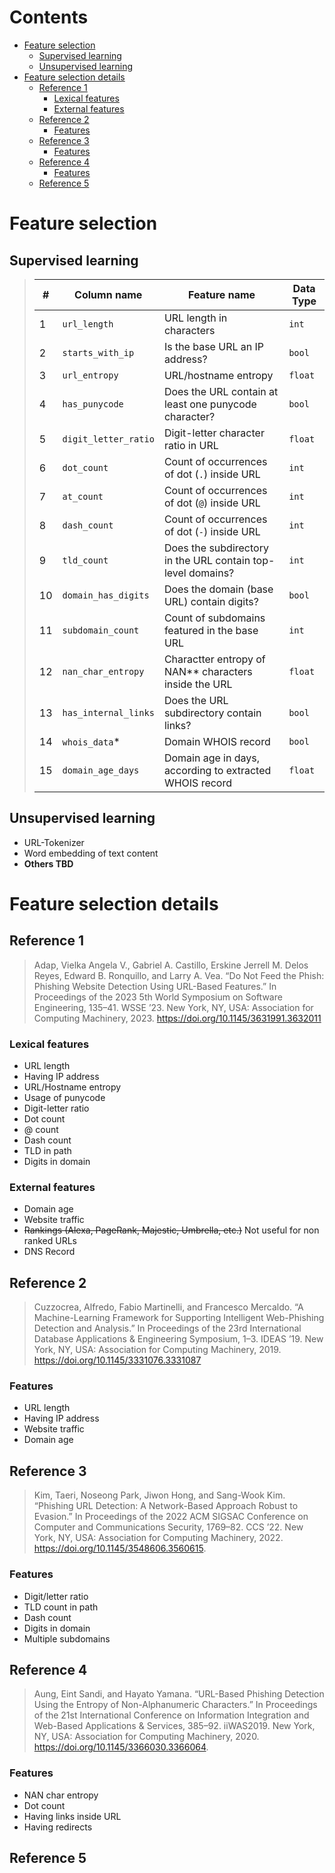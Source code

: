 <h1>Contents</h1>

- [Feature selection](#feature-selection)
  - [Supervised learning](#supervised-learning)
  - [Unsupervised learning](#unsupervised-learning)
- [Feature selection details](#feature-selection-details)
  - [Reference 1](#reference-1)
    - [Lexical features](#lexical-features)
    - [External features](#external-features)
  - [Reference 2](#reference-2)
    - [Features](#features)
  - [Reference 3](#reference-3)
    - [Features](#features-1)
  - [Reference 4](#reference-4)
    - [Features](#features-2)
  - [Reference 5](#reference-5)

# Feature selection

## Supervised learning

> | #  |      Column name     |                        Feature name                         |  Data Type  |
> | -- | -------------------- | ----------------------------------------------------------- | ----------- |
> | 1  | `url_length`         | URL length in characters                                    |    `int`    |
> | 2  | `starts_with_ip`     | Is the base URL an IP address?                              |    `bool`   |
> | 3  | `url_entropy`        | URL/hostname entropy                                        |   `float`   |
> | 4  | `has_punycode`       | Does the URL contain at least one punycode character?       |    `bool`   |
> | 5  | `digit_letter_ratio` | Digit-letter character ratio in URL                         |   `float`   |
> | 6  | `dot_count`          | Count of occurrences of dot (`.`) inside URL                |    `int`    |
> | 7  | `at_count`           | Count of occurrences of dot (`@`) inside URL                |    `int`    |
> | 8  | `dash_count`         | Count of occurrences of dot (`-`) inside URL                |    `int`    |
> | 9  | `tld_count`          | Does the subdirectory in the URL contain top-level domains? |    `int`    |
> | 10 | `domain_has_digits`  | Does the domain (base URL) contain digits?                  |    `bool`   |
> | 11 | `subdomain_count`    | Count of subdomains featured in the base URL                |    `int`    |
> | 12 | `nan_char_entropy`   | Charactter entropy of NAN** characters inside the URL       |   `float`   |
> | 13 | `has_internal_links` | Does the URL subdirectory contain links?                    |    `bool`   |
> | 14 | `whois_data`*        | Domain WHOIS record                                         |    `bool`   |
> | 15 | `domain_age_days`    | Domain age in days, according to extracted WHOIS record     |   `float`   |

## Unsupervised learning

- URL-Tokenizer
- Word embedding of text content
- **Others TBD**

# Feature selection details

## Reference 1

> Adap, Vielka Angela V., Gabriel A. Castillo, Erskine Jerrell M. Delos Reyes, Edward B. Ronquillo, and Larry A. Vea. “Do Not Feed the Phish: Phishing Website Detection Using URL-Based Features.” In Proceedings of the 2023 5th World Symposium on Software Engineering, 135–41. WSSE ’23. New York, NY, USA: Association for Computing Machinery, 2023. https://doi.org/10.1145/3631991.3632011

### Lexical features

- URL length
- Having IP address
- URL/Hostname entropy
- Usage of punycode
- Digit-letter ratio
- Dot count
- @ count
- Dash count
- TLD in path
- Digits in domain

### External features

- Domain age
- Website traffic
- ~~Rankings (Alexa, PageRank, Majestic, Umbrella, etc.)~~ Not useful for non ranked URLs
- DNS Record

## Reference 2

> Cuzzocrea, Alfredo, Fabio Martinelli, and Francesco Mercaldo. “A Machine-Learning Framework for Supporting Intelligent Web-Phishing Detection and Analysis.” In Proceedings of the 23rd International Database Applications & Engineering Symposium, 1–3. IDEAS ’19. New York, NY, USA: Association for Computing Machinery, 2019. https://doi.org/10.1145/3331076.3331087

### Features

- URL length
- Having IP address
- Website traffic
- Domain age

## Reference 3

> Kim, Taeri, Noseong Park, Jiwon Hong, and Sang-Wook Kim. “Phishing URL Detection: A Network-Based Approach Robust to Evasion.” In Proceedings of the 2022 ACM SIGSAC Conference on Computer and Communications Security, 1769–82. CCS ’22. New York, NY, USA: Association for Computing Machinery, 2022. https://doi.org/10.1145/3548606.3560615.

### Features

- Digit/letter ratio
- TLD count in path
- Dash count
- Digits in domain
- Multiple subdomains

## Reference 4

> Aung, Eint Sandi, and Hayato Yamana. “URL-Based Phishing Detection Using the Entropy of Non-Alphanumeric Characters.” In Proceedings of the 21st International Conference on Information Integration and Web-Based Applications & Services, 385–92. iiWAS2019. New York, NY, USA: Association for Computing Machinery, 2020. https://doi.org/10.1145/3366030.3366064.

### Features

- NAN char entropy
- Dot count
- Having links inside URL
- Having redirects

## Reference 5

>